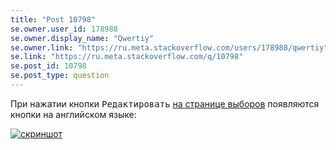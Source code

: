 ```yaml
---
title: "Post 10798"
se.owner.user_id: 178988
se.owner.display_name: "Qwertiy"
se.owner.link: "https://ru.meta.stackoverflow.com/users/178988/qwertiy"
se.link: "https://ru.meta.stackoverflow.com/q/10798"
se.post_id: 10798
se.post_type: question
---
```

<p>При нажатии кнопки <kbd>Редактировать</kbd> <a href="https://ru.stackoverflow.com/election?cb=1">на странице выборов</a> появляются кнопки на английском языке:</p>
<p><a href="https://i.stack.imgur.com/Hdniw.png" rel="nofollow noreferrer"><img src="https://i.stack.imgur.com/Hdniw.png" alt="скриншот" /></a></p>
